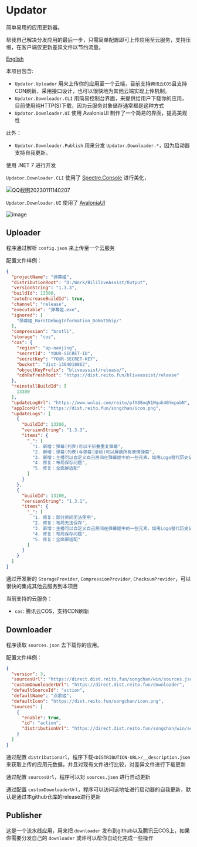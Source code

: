 # Updator
简单易用的应用更新器。

帮我自己解决分发应用的最后一步，只需简单配置即可上传应用至云服务，支持压缩，在客户端仅更新差异文件以节约流量。

[English](README.en.md)

本项目包含:
- `Updator.Uploader` 用来上传你的应用至一个云端，目前支持`腾讯云COS`且支持CDN刷新，采用接口设计，也可以很快地为其他云端实现上传机制。
- `Updator.Downloader.CLI` 用简易控制台界面，来提供给用户下载你的应用，目前使用纯HTTP(S)下载，因为云服务对象储存通常都是这种方式
- `Updator.Downloader.UI` 使用 AvaloniaUI 制作了一个简易的界面，提高美观性

此外：
- `Updator.Downloader.Publish` 用来分发 `Updator.Downloader.*`，因为启动器支持自我更新。

使用 .NET 7 进行开发

`Updator.Downloader.CLI` 使用了 [Spectre.Console](https://spectreconsole.net/) 进行美化，

![QQ截图20230111140207](https://user-images.githubusercontent.com/29846655/211731428-c8034a7a-d7fc-46ce-8a18-1ac3b09b69a6.png)

`Updator.Downloader.UI` 使用了 [AvaloniaUI](https://avaloniaui.net/)

![image](https://github.com/cnSchwarzer/Updator/assets/29846655/09d3e25f-e8e5-4d6c-a06c-b2cf43cc6d7f)

## Uploader 
程序通过解析 `config.json` 来上传至一个云服务

配置文件样例：
```json
{
  "projectName": "弹幕姬",
  "distributionRoot": "D:/Work/BililiveAssist/Output",
  "versionString": "1.3.3",
  "buildId": 13300,
  "autoIncreaseBuildId": true,
  "channel": "release",
  "executable": "弹幕姬.exe",
  "ignored": [
    "弹幕姬_BurstDebugInformation_DoNotShip/" 
  ],
  "compression": "brotli",
  "storage": "cos",
  "cos": {
    "region": "ap-nanjing",
    "secretId": "YOUR-SECRET-ID",
    "secretKey": "YOUR-SECRET-KEY",
    "bucket": "dist-1304010062",
    "objectKeyPrefix": "bliveassist/release/",
    "cdnRefreshRoot": "https://dist.reito.fun/bliveassist/release"
  },
  "reinstallBuildId": [
    13300
  ],
  "updateLogUrl": "https://www.wolai.com/reito/pfX88oqN1Wquk4BYmpubN",
  "appIconUrl": "https://dist.reito.fun/songchan/icon.png",
  "updateLogs": [
    {
      "buildId": 13300,
      "versionString": "1.3.3",
      "items": {
        "_": [
          "1. 新增：弹幕(列表)可以不折叠重复弹幕",
          "2. 新增：弹幕(列表)与弹幕(滚动)可以屏蔽所有表情弹幕",
          "3. 新增：主播可以自定义自己房间在弹幕姬中的一些元素，如用Logo替代历史记录中的文字",
          "4. 修复：布局保存问题",
          "5. 修复：全面屏适配"
        ]
      }
    }, 
    {
      "buildId": 13100,
      "versionString": "1.3.1",
      "items": {
        "_": [
          "1. 修复：部分房间无法使用",
          "2. 修复：布局无法保存",
          "3. 新增：主播可以自定义自己房间在弹幕姬中的一些元素，如用Logo替代历史记录中的文字",
          "4. 修复：布局保存问题",
          "5. 修复：全面屏适配"
        ]
      }
    } 
  ]
}
```

通过开发新的 `StorageProvider`, `CompressionProvider`, `ChecksumProvider`，可以很快的集成其他云服务到本项目 

当前支持的云服务：
- `cos`: 腾讯云COS，支持CDN刷新

## Downloader 
程序读取 `sources.json` 去下载你的应用。

配置文件样例：
```json
{
  "version": 3,
  "sourcesUrl": "https://direct.dist.reito.fun/songchan/win/sources.json",
  "customDownloaderUrl": "https://direct.dist.reito.fun/downloader",
  "defaultSourceId": "action",
  "defaultName": "点歌姬",
  "defaultIcon": "https://dist.reito.fun/songchan/icon.png",
  "sources": [
    {
      "enable": true,
      "id": "action",
      "distributionUrl": "https://direct.dist.reito.fun/songchan/win/action"
    }
  ]
}

```

通过配置 `distributionUrl`，程序下载`<DISTRIBUTION-URL>/__description.json`来获取上传的应用元数据，并且对现有文件进行比较，对差异文件进行下载更新

通过配置 `sourcesUrl`，程序可以对 `sources.json` 进行自动更新

通过配置 `customDownloaderUrl`，程序可以访问该地址进行启动器的自我更新，默认是通过本github仓库的release进行更新

## Publisher
这是一个流水线应用，用来把 `downloader` 发布到github以及腾讯云COS上，如果你需要分发自己的 `downloader` 或许可以帮你自动化完成一些操作
